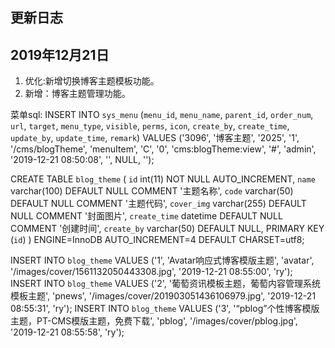 ## 更新日志
## 2019年12月21日

1. 优化:新增切换博客主题模板功能。
2. 新增：博客主题管理功能。

菜单sql:
INSERT INTO `sys_menu` (`menu_id`, `menu_name`, `parent_id`, `order_num`, `url`, `target`, `menu_type`, `visible`, `perms`, `icon`, `create_by`, `create_time`, `update_by`, `update_time`, `remark`) VALUES ('3096', '博客主题', '2025', '1', '/cms/blogTheme', 'menuItem', 'C', '0', 'cms:blogTheme:view', '#', 'admin', '2019-12-21 08:50:08', '', NULL, '');

CREATE TABLE `blog_theme` (
  `id` int(11) NOT NULL AUTO_INCREMENT,
  `name` varchar(100) DEFAULT NULL COMMENT '主题名称',
  `code` varchar(50) DEFAULT NULL COMMENT '主题代码',
  `cover_img` varchar(255) DEFAULT NULL COMMENT '封面图片',
  `create_time` datetime DEFAULT NULL COMMENT '创建时间',
  `create_by` varchar(50) DEFAULT NULL,
  PRIMARY KEY (`id`)
) ENGINE=InnoDB AUTO_INCREMENT=4 DEFAULT CHARSET=utf8;

INSERT INTO `blog_theme` VALUES ('1', 'Avatar响应式博客模版主题', 'avatar', '/images/cover/1561132050443308.jpg', '2019-12-21 08:55:00', 'ry');
INSERT INTO `blog_theme` VALUES ('2', '葡萄资讯模板主题，葡萄内容管理系统模板主题', 'pnews', '/images/cover/201903051436106979.jpg', '2019-12-21 08:55:31', 'ry');
INSERT INTO `blog_theme` VALUES ('3', '“pblog”个性博客模版主题，PT-CMS模版主题，免费下载', 'pblog', '/images/cover/pblog.jpg', '2019-12-21 08:55:58', 'ry');
